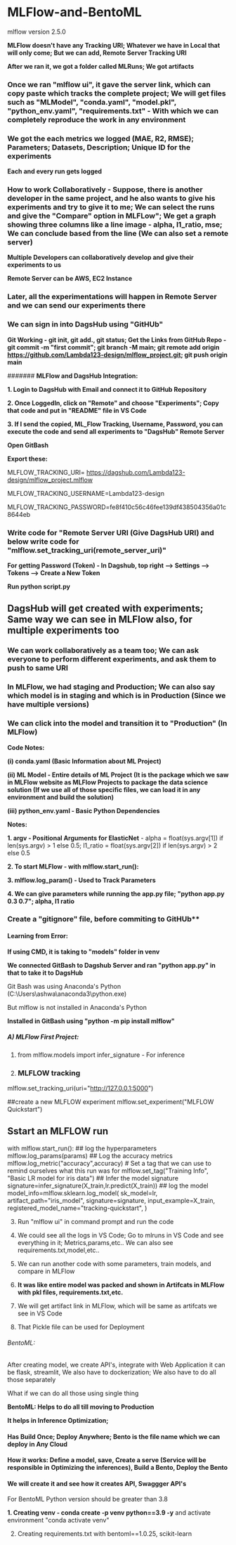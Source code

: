 # MLFlow-and-BentoML

mlflow version 2.5.0

**MLFlow doesn't have any Tracking URI; Whatever we have in Local that will only come; But we can add, Remote Server Tracking URI**

**After we ran it, we got a folder called MLRuns; We got artifacts** 

### **Once we ran "mlflow ui", it gave the server link, which can copy paste which tracks the complete project; We will get files such as "MLModel", "conda.yaml", "model.pkl", "python_env.yaml", "requirements.txt" - With which we can completely reproduce the work in any environment**

### **We got the each metrics we logged (MAE, R2, RMSE); Parameters; Datasets, Description; Unique ID for the experiments**

**Each and every run gets logged**

### **How to work Collaboratively - Suppose, there is another developer in the same project, and he also wants to give his experiments and try to give it to me; We can select the runs and give the "Compare" option in MLFLow"; We get a graph showing three columns like a line image - alpha, l1_ratio, mse; We can conclude based from the line (We can also set a remote server)**

**Multiple Developers can collaboratively develop and give their experiments to us**

**Remote Server can be AWS, EC2 Instance**

### **Later, all the experimentations will happen in Remote Server and we can send our experiments there**

### **We can sign in into DagsHub using "GitHUb"**

**Git Working - git init, git add., git status; Get the Links from GitHub Repo - git commit -m "first commit"; git branch -M main; git remote add origin https://github.com/Lambda123-design/mlflow_project.git; git push origin main**

####### **MLFlow and DagsHub Integration:**

**1. Login to DagsHub with Email and connect it to GitHub Repository**

**2. Once LoggedIn, click on "Remote" and choose "Experiments"; Copy that code and put in "README" file in VS Code**

**3. If I send the copied, ML_Flow Tracking, Username, Password, you can execute the code and send all experiments to "DagsHub" Remote Server**

**Open GitBash**

**Export these:**

MLFLOW_TRACKING_URI= https://dagshub.com/Lambda123-design/mlflow_project.mlflow

MLFLOW_TRACKING_USERNAME=Lambda123-design     

MLFLOW_TRACKING_PASSWORD=fe8f410c56c46fee139df438504356a01c8644eb

### **Write code for "Remote Server URI (Give DagsHub URI) and below write code for "mlflow.set_tracking_uri(remote_server_uri)"**

**For getting Password (Token) - In Dagshub, top right --> Settings --> Tokens --> Create a New Token**

**Run python script.py**

## **DagsHub will get created with experiments; Same way we can see in MLFlow also, for multiple experiments too**

### **We can work collaboratively as a team too; We can ask everyone to perform different experiments, and ask them to push to same URI**

### **In MLFlow, we had staging and Production; We can also say which model is in staging and which is in Production (Since we have multiple versions)**

### **We can click into the model and transition it to "Production" (In MLFlow)**

**Code Notes:**

**(i) conda.yaml (Basic Information about ML Project)**

**(ii) ML Model - Entire details of ML Project (It is the package which we saw in MLFlow website as MLFlow Projects to package the data science solution (If we use all of those specific files, we can load it in any environment and build the solution)**

**(iii) python_env.yaml - Basic Python Dependencies**

**Notes:**

**1. argv - Positional Arguments for ElasticNet** -  alpha = float(sys.argv[1]) if len(sys.argv) > 1 else 0.5; l1_ratio = float(sys.argv[2]) if len(sys.argv) > 2 else 0.5

**2. To start MLFlow -  with mlflow.start_run():**

**3. mlflow.log_param() - Used to Track Parameters**

**4. We can give parameters while running the app.py file; "python app.py 0.3 0.7"; alpha, l1 ratio**

### **Create a "gitignore" file, before commiting to GitHUb****

#### Learning from Error:

**If using CMD, it is taking to "models" folder in venv**

**We connected GitBash to Dagshub Server and ran "python app.py" in that to take it to DagsHub**

Git Bash was using Anaconda's Python (C:\Users\ashwa\anaconda3\python.exe)

But mlflow is not installed in Anaconda's Python 

**Installed in GitBash using "python -m pip install mlflow"**


##### A) MLFlow First Project:

1. from mlflow.models import infer_signature - For inference

2. ### MLFLOW tracking
mlflow.set_tracking_uri(uri="http://127.0.0.1:5000")

##create a new MLFLOW experiment
mlflow.set_experiment("MLFLOW Quickstart")

## Sstart an MLFLOW run
with mlflow.start_run():
    ## log the hyperparameters
    mlflow.log_params(params)
    ## Log the accuracy metrics
    mlflow.log_metric("accuracy",accuracy)
    # Set a tag that we can use to remind ourselves what this run was for
    mlflow.set_tag("Training Info", "Basic LR model for iris data")
    ## Infer the model signature
    signature=infer_signature(X_train,lr.predict(X_train))
    ## log the model
    model_info=mlflow.sklearn.log_model(
        sk_model=lr,
        artifact_path="iris_model",
        signature=signature,
        input_example=X_train,
        registered_model_name="tracking-quickstart",
    )

3. Run "mlflow ui" in command prompt and run the code

4. We could see all the logs in VS Code; Go to mlruns in VS Code and see everything in it; Metrics,params,etc.. We can also see requirements.txt,model,etc..

5. We can run another code with some parameters, train models, and compare in MLFlow

6. **It was like entire model was packed and shown in Artifcats in MLFlow with pkl files, requirements.txt,etc.**

7. We will get artifact link in MLFlow, which will be same as artifcats we see in VS Code

8. That Pickle file can be used for Deployment







###### BentoML:

After creating model, we create API's, integrate with Web Application it can be flask, streamlit, We also have to dockerization; We also have to do all those separately

What if we can do all those using single thing

**BentoML: Helps to do all till moving to Production**

**It helps in Inference Optimization;**

#### Has **Build Once; Deploy Anywhere; Bento is the file name which we can deploy in Any Cloud**

#### How it works: Define a model, save, Create a serve (Service will be responsible in Optimizing the inferences), Build a Bento, Deploy the Bento

#### We will create it and see how it creates API, Swaggger API's

For BentoML Python version should be greater than 3.8

**1. Creating venv - conda create -p venv python==3.9 -y** and  activate environment "conda activate venv"

2. Creating requirements.txt with bentoml==1.0.25, scikit-learn
